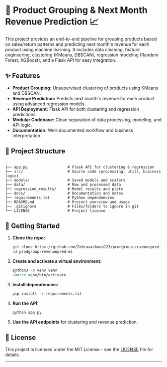 # 🛒 Product Grouping & Next Month Revenue Prediction 📈

This project provides an end-to-end pipeline for grouping products based on sales/return patterns and predicting next month's revenue for each product using machine learning. It includes data cleaning, feature engineering, clustering (KMeans, DBSCAN), regression modeling (Random Forest, XGBoost), and a Flask API for easy integration.

## ✨ Features

- **Product Grouping:** Unsupervised clustering of products using KMeans and DBSCAN.
- **Revenue Prediction:** Predicts next month's revenue for each product using advanced regression models.
- **API Deployment:** Flask API for both clustering and regression predictions.
- **Modular Codebase:** Clean separation of data processing, modeling, and API logic.
- **Documentation:** Well-documented workflow and business interpretation.

## 📁 Project Structure

```
.
├── app.py                  # Flask API for clustering & regression
├── src/                    # Source code (processing, utils, business logic)
├── models/                 # Saved models and scalers
├── data/                   # Raw and processed data
├── regression_results/     # Model results and plots
├── docs/                   # Documentation and notes
├── requirements.txt        # Python dependencies
├── README.md               # Project overview and usage
├── .gitignore              # Files/folders to ignore in git
└── LICENSE                 # Project license
```

## 🚀 Getting Started

1. **Clone the repo:**
   ```bash
   git clone https://github.com/Zahraaxikmah123/prodgroup-revenuepred-ml.git
   cd prodgroup-revenuepred-ml
   ```

2. **Create and activate a virtual environment:**
   ```bash
   python3 -m venv venv
   source venv/bin/activate
   ```

3. **Install dependencies:**
   ```bash
   pip install -r requirements.txt
   ```

4. **Run the API:**
   ```bash
   python app.py
   ```

5. **Use the API endpoints** for clustering and revenue prediction.

## 📄 License

This project is licensed under the MIT License - see the [LICENSE](LICENSE) file for details.

---
